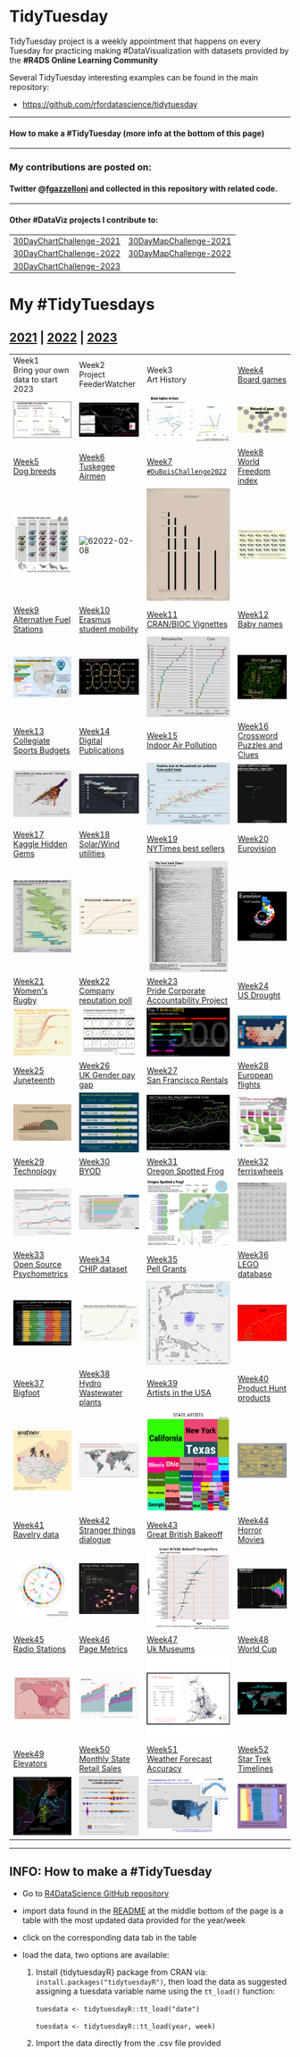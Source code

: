 # TidyTuesday

TidyTuesday project is a weekly appointment that happens on every Tuesday for practicing making #DataVisualization with datasets provided by the **#R4DS Online Learning Community**

Several TidyTuesday interesting examples can be found in the main repository:

-   <https://github.com/rfordatascience/tidytuesday>

------------------------------------------------------------------------

#### How to make a #TidyTuesday (more info at the bottom of this page)

------------------------------------------------------------------------

### My contributions are posted on:

#### Twitter \@[fgazzelloni](https://twitter.com/fgazzelloni) and collected in this repository with related code.

------------------------------------------------------------------------

#### Other #DataViz projects I contribute to:

|                                                                                        |                                                                                             |
|-----------------------------------|-------------------------------------|
| [30DayChartChallenge-2021](https://github.com/Fgazzelloni/rstats-chart-challenge-2021) | [30DayMapChallenge-2021](https://github.com/Fgazzelloni/30DayMapChallenge/tree/master/2021) |
| [30DayChartChallenge-2022](https://github.com/Fgazzelloni/30DayChartChallenge)         | [30DayMapChallenge-2022](https://github.com/Fgazzelloni/30DayMapChallenge/tree/master/2022) |
| [30DayChartChallenge-2023](https://github.com/Fgazzelloni/30DayChartChallenge)         |                                                                                             |

# My #TidyTuesdays

## [2021](data/2021) \| [2022](data/2022) \| [2023](data/2023)

<!-- TABLE START -->

|                                                                                                                                                                             |                                                                                                                                                                                                                        |                                                                                                                                                                                                                                             |                                                                                                                                                                                        |
|-----------------|------------------|--------------------|-----------------|
| Week1<br>Bring your own data to start 2023                                                                                                                                  | Week2<br>Project FeederWatcher                                                                                                                                                                                         | Week3<br>Art History                                                                                                                                                                                                                        | [Week4](data/2022/w4_board_games)<br>[Board games](https://github.com/rfordatascience/tidytuesday/blob/master/data/2022/2022-01-25/readme.md)                                          |
| [![w1 boy](data/2023/w1_byod/w1_byo.png)](https://github.com/Fgazzelloni/TidyTuesday/blob/main/data/2023/w1_byod/w1_byo.qmd)                                                | [![w2_BFWd](data/2023/w2_BFWd/w2_BFWd.png)](https://github.com/Fgazzelloni/TidyTuesday/blob/main/data/2023/w2_BFWd/w2_BFWd.qmd)                                                                                        | [![w3_Arhd](data/2023/w3_Arhd/w3_Arhd.png)](https://github.com/Fgazzelloni/TidyTuesday/blob/main/data/2023/w3_Arhd/w3_Arhd.qmd)                                                                                                             | ![w4 2022-01-25](data/2022/w4_board_games/w4_board_games.png)                                                                                                                          |
| [Week5](data/2022/w5_dogs)<br>[Dog breeds](https://github.com/rfordatascience/tidytuesday/blob/master/data/2022/2022-02-01/readme.md)                                       | [Week6](data/2022/w6_airforce)<br>[Tuskegee Airmen](https://github.com/rfordatascience/tidytuesday/blob/master/data/2022/2022-02-08/readme.md)                                                                         | [Week7](ata/2022/w7_dubois)<br>[`#DuBoisChallenge2022`](https://github.com/rfordatascience/tidytuesday/blob/master/data/2022/2022-02-15/readme.md)                                                                                          | [Week8](data/2022/w8_wfi)<br>[World Freedom index](https://github.com/rfordatascience/tidytuesday/blob/master/data/2022/2022-02-22/readme.md)                                          |
| ![5 2022-02-01](data/2022/w5_dogs/dog_prints_plot.png)                                                                                                                      | ![62022-02-08](data/2022/w6_airforce/w6_airforce.png)                                                                                                                                                                  | ![7 2022-02-15](data/2022/w7_dubois/w7_number6.png)                                                                                                                                                                                         | ![8 2022-02-22](data/2022/w8_wfi/freedom.png)                                                                                                                                          |
| [Week9](data/2022/w9_stations)<br>[Alternative Fuel Stations](https://github.com/rfordatascience/tidytuesday/blob/master/data/2022/2022-03-01/readme.md)                    | [Week10](data/2022/w10_erasmus)<br>[Erasmus student mobility](https://github.com/rfordatascience/tidytuesday/blob/master/data/2022/2022-03-08/readme.md)                                                               | [Week11](data/2022/w11_vignettes)<br>[CRAN/BIOC Vignettes](https://github.com/rfordatascience/tidytuesday/blob/master/data/2022/2022-03-15/readme.md)                                                                                       | [Week12](data/2022/w12_babynames)<br>[Baby names](https://github.com/rfordatascience/tidytuesday/blob/master/data/2022/2022-03-22/readme.md)                                           |
| ![92022-03-01](data/2022/w9_stations/w9_stations.png)                                                                                                                       | ![10 2022-03-08](data/2022/w10_erasmus/er-network.png)                                                                                                                                                                 | ![112022-03-15](data/2022/w11_vignettes/w11_vignettes.png)                                                                                                                                                                                  | ![122022-03-22](data/2022/w12_babynames/w12_wordcloud.png)                                                                                                                             |
| [Week13](data/2022/w13_sports)<br>[Collegiate Sports Budgets](https://github.com/rfordatascience/tidytuesday/blob/master/data/2022/2022-03-29/readme.md)                    | [Week14](data/2022/w14_digital_pub)<br>[Digital Publications](https://github.com/rfordatascience/tidytuesday/blob/master/data/2022/2022-04-05/readme.md)                                                               | [Week15](data/2022/w15_indoor_pollution)<br>[Indoor Air Pollution](https://github.com/rfordatascience/tidytuesday/blob/master/data/2022/2022-04-12/readme.md)                                                                               | [Week16](data/2022/w16_crosswords)<br>[Crossword Puzzles and Clues](https://github.com/rfordatascience/tidytuesday/blob/master/data/2022/2022-04-19/readme.md)                         |
| ![132022-03-29](data/2022/w13_sports/w13_sports.png)                                                                                                                        | ![142022-04-05](data/2022/w14_digital_pub/w14_digital_publications_v2.png)                                                                                                                                             | ![152022-04-12](data/2022/w15_indoor_pollution/day12_theme_day.png)                                                                                                                                                                         | ![162022-04-19](data/2022/w16_crosswords/day22_animate.gif)                                                                                                                            |
| [Week17](data/2022/w17_hidden_gems)<br>[Kaggle Hidden Gems](https://github.com/rfordatascience/tidytuesday/blob/master/data/2022/2022-04-26/readme.md)                      | [Week18](data/2022/w18_solar_wind)<br>[Solar/Wind utilities](https://github.com/rfordatascience/tidytuesday/blob/master/data/2022/2022-05-03/readme.md)                                                                | [Week19](data/2022/w19_nyt)<br>[NYTimes best sellers](https://github.com/rfordatascience/tidytuesday/blob/master/data/2022/2022-05-10/readme.md)                                                                                            | [Week20](data/2022/w20_eurovision)<br>[Eurovision](https://github.com/rfordatascience/tidytuesday/blob/master/data/2022/2022-05-17/readme.md)                                          |
| ![172022-04-26](data/2022/w17_hidden_gems/day28_deviations.png)                                                                                                             | ![182022-05-03](data/2022/w18_solar_wind/w18_solar_wind.png)                                                                                                                                                           | ![19 2022-05-10](data/2022/w19_nyt/w19_nyt.png)                                                                                                                                                                                             | ![20 2022-05-17](data/2022/w20_eurovision/w20_eurovision.png)                                                                                                                          |
| [Week21](data/2022/w21_rugby)<br>[Women's Rugby](https://github.com/rfordatascience/tidytuesday/blob/master/data/2022/2022-05-24/readme.md)                                 | [Week22](data/2022/w22_reputation)<br>[Company reputation poll](https://github.com/rfordatascience/tidytuesday/tree/master/data/2022/2022-05-31)                                                                       | [Week23](data/2022/w23_pride)<br>[Pride Corporate Accountability Project](https://github.com/rfordatascience/tidytuesday/tree/master/data/2022/2022-06-07)                                                                                  | [Week24](data/2022/w24_drought)<br>[US Drought](https://github.com/rfordatascience/tidytuesday/tree/master/data/2022/2022-06-14)                                                       |
| ![212022-05-24](data/2022/w21_rugby/w21_women_rugby.png)                                                                                                                    | ![222022-05-31](data/2022/w22_reputation/w22_reputation.png)                                                                                                                                                           | ![232022-06-07](data/2022/w23_pride/w23_pride.png)                                                                                                                                                                                          | ![242022-06-14](data/2022/w24_drought/w24_drought.png)                                                                                                                                 |
| [Week25](data/2022/w25_juneteenth)<br>[Juneteenth](https://github.com/rfordatascience/tidytuesday/tree/master/data/2022/2022-06-21)                                         | [Week26](data/2022/w26_paygap)<br>[UK Gender pay gap](https://github.com/rfordatascience/tidytuesday/tree/master/data/2022/2022-06-28)                                                                                 | [Week27](data/2022/w27_rentals)<br>[San Francisco Rentals](https://github.com/rfordatascience/tidytuesday/tree/master/data/2022/2022-07-05)                                                                                                 | [Week28](data/2022/w28_european_flights)<br>[European flights](https://github.com/rfordatascience/tidytuesday/tree/master/data/2022/2022-07-12)                                        |
| ![252022-06-21](data/2022/w25_juneteenth/w25_juneteenth.png)                                                                                                                | ![262022-06-28](data/2022/w26_paygap/w26_paygap.png)                                                                                                                                                                   | ![272022-07-05](data/2022/w27_rentals/w27_rentals.png)                                                                                                                                                                                      | ![282022-07-12](data/2022/w28_european_flights/waffle_sankey.png)                                                                                                                      |
| [Week29](data/2022/w29_technology)<br>[Technology](https://github.com/rfordatascience/tidytuesday/tree/master/data/2022/2022-07-19)                                         | [Week30](data/2022/w30_BYOD)<br>[BYOD](https://github.com/rfordatascience/tidytuesday/blob/master/data/2021/2021-08-10/readme.md)                                                                                      | [Week31](data/2022/w31_frogs)<br>[Oregon Spotted Frog](https://github.com/rfordatascience/tidytuesday/tree/master/data/2022/2022-08-02)                                                                                                     | [Week32](data/2022/w32_ferriswheels)<br>[ferriswheels](https://github.com/rfordatascience/tidytuesday/tree/master/data/2022/2022-08-09)                                                |
| ![292022-07-19](data/2022/w29_technology/w29_technology.png)                                                                                                                | ![302022-07-26](data/2022/w30_BYOD/w30_BYOD.png)                                                                                                                                                                       | ![312022-08-02](data/2022/w31_frogs/w31_frogs.png)                                                                                                                                                                                          | ![322022-08-09](data/2022/w32_ferriswheels/w32_ferriswheels.png)                                                                                                                       |
| [Week33](data/2022/w33_psychometrics)<br>[Open Source Psychometrics](https://github.com/rfordatascience/tidytuesday/tree/master/data/2022/2022-08-16)                       | [Week34](data/2022/w34_chips)<br>[CHIP dataset](https://github.com/rfordatascience/tidytuesday/tree/master/data/2022/2022-08-23)                                                                                       | [Week35](data/2022/w35_pell)<br>[Pell Grants](https://github.com/rfordatascience/tidytuesday/tree/master/data/2022/2022-08-30)                                                                                                              | [Week36](data/2022/w36_lego)<br>[LEGO database](https://github.com/rfordatascience/tidytuesday/tree/master/data/2022/2022-09-06)                                                       |
| ![332022-08-16](data/2022/w33_psychometrics/w33_psychometrics.png)                                                                                                          | ![342022-08-23](data/2022/w34_chips/w34_chips.png)                                                                                                                                                                     | ![352022-08-30](data/2022/w35_pell/w35_pell.png)                                                                                                                                                                                            | ![362022-09-06](data/2022/w36_lego/w36_lego.png)                                                                                                                                       |
| [Week37](data/2022/w37_bigfoot)<br>[Bigfoot](https://github.com/rfordatascience/tidytuesday/tree/master/data/2022/2022-09-13)                                               | [Week38](data/2022/w38_hydro_wastewater.Rmd)<br>[Hydro Wastewater plants](https://github.com/rfordatascience/tidytuesday/tree/master/data/2022/2022-09-20)                                                             | [Week39](data/2022/w39_us_artists)<br>[Artists in the USA](https://github.com/rfordatascience/tidytuesday/tree/master/data/2022/2022-09-27)                                                                                                 | [Week40](data/2022/w40_product_hunt)<br>[Product Hunt products](https://github.com/rfordatascience/tidytuesday/tree/master/data/2022/2022-10-04)                                       |
| ![372022-09-13](data/2022/w37_bigfoot/w37_bigfoot.png)                                                                                                                      | ![382022-09-20](data/2022/w38_hydro_wastewater/w38_hydro_wastewater_v2.png)                                                                                                                                            | ![392022-09-27](data/2022/w39_us_artists/w39_us_artists.png)                                                                                                                                                                                | ![402022-10-04](data/2022/w40_product_hunt/w40_product_hunt.png)                                                                                                                       |
| [Week41](data/2022/w41_yarn)<br>[Ravelry data](https://github.com/rfordatascience/tidytuesday/tree/master/data/2022/2022-10-11)                                             | [Week42](data/2022/w42_stranger_things_dialogue)<br>[Stranger things dialogue](https://github.com/rfordatascience/tidytuesday/tree/master/data/2022/2022-10-18)                                                        | [Week43](data/2022/w43_gbb)<br>[Great British Bakeoff](https://github.com/rfordatascience/tidytuesday/tree/master/data/2022/2022-10-25)                                                                                                     | [Week44](data/2022/w44_horror_movies)<br>[Horror Movies](https://github.com/rfordatascience/tidytuesday/tree/master/data/2022/2022-11-01)                                              |
| [![412022-10-11](data/2022/w41_yarn/w41_yarn.png)](https://github.com/Fgazzelloni/TidyTuesday/blob/main/data/2022/w41_yarn/w41_yarn.R)                                      | [![422022-10-18](data/2022/w42_stranger_things_dialogue/w42_stranger_things_dialogue.png)](https://github.com/Fgazzelloni/TidyTuesday/blob/main/data/2022/w42_stranger_things_dialogue/w42_stranger_things_dialogue.R) | [![432022-10-25](data/2022/w43_gbb/w43_gbb.png)](https://github.com/Fgazzelloni/TidyTuesday/blob/main/data/2022/w43_gbb/w43_gbb.Rmd)                                                                                                        | [![442022-11-01](data/2022/w44_horror_movies/w44_horror_movies.png)](https://github.com/Fgazzelloni/TidyTuesday/blob/main/data/2022/w44_horror_movies/w44_horror_movies.Rmd)           |
| [Week45](data/2022/w45_...)<br>[Radio Stations](https://github.com/rfordatascience/tidytuesday/tree/master/data/2022/2022-11-08)                                            | [Week46](data/2022/w46_)<br>[Page Metrics](https://github.com/rfordatascience/tidytuesday/tree/master/data/2022/2022-11-15)                                                                                            | [Week47](data/2022/w47_)<br>[Uk Museums](https://github.com/rfordatascience/tidytuesday/tree/master/data/2022/2022-11-22)                                                                                                                   | [Week48](data/2022/w44_)<br>[World Cup](https://github.com/rfordatascience/tidytuesday/tree/master/data/2022/2022-11-29)                                                               |
| [![week 45](data/2022/w45_radio_stations/w45_radio_stations.png)](https://github.com/Fgazzelloni/TidyTuesday/blob/main/data/2022/w45_radio_stations/w45_radio_stations.Rmd) | [![w46_web_page_metrics](data/2022/w46_web_page_metrics/w46_web_page_metrics.png)](https://github.com/Fgazzelloni/TidyTuesday/blob/main/data/2022/w46_web_page_metrics/w46_web_page_metrics.Rmd)                       | [![w47_uk_museums](data/2022/w47_uk_museums/w47_uk_museums.png)](https://github.com/Fgazzelloni/TidyTuesday/blob/main/data/2022/w47_uk_museums/w47_uk_museums.Rmd)                                                                          | [![w48_fifa_world_cup](data/2022/w48_FIFA_World_Cup/w48_fifa_world_cup.png)](https://github.com/Fgazzelloni/TidyTuesday/blob/main/data/2022/w48_FIFA_World_Cup/w48_fifa_world_cup.Rmd) |
| [Week49](data/2022/w49_...)<br>[Elevators](https://github.com/rfordatascience/tidytuesday/tree/master/data/2022/2022-12-06)                                                 | [Week50](data/2022/w50_)<br>[Monthly State Retail Sales](https://github.com/rfordatascience/tidytuesday/tree/master/data/2022/2022-12-13)                                                                              | [Week51](data/2022/w47_)<br>[Weather Forecast Accuracy](https://github.com/rfordatascience/tidytuesday/tree/master/data/2022/2022-12-20)                                                                                                    | [Week52](data/2022/w52_)<br>[Star Trek Timelines](https://github.com/rfordatascience/tidytuesday/tree/master/data/2022/2022-12-27)                                                     |
| [![w49_elevators](data/2022/w49_elevators/w49_elevators.png)](https://github.com/Fgazzelloni/TidyTuesday/blob/main/data/2022/w49_elevators/w49_elevators.Rmd)               | [![w50_retail_sales](data/2022/w50_retail_sales/w50_retail_sales.png)](https://github.com/Fgazzelloni/TidyTuesday/blob/main/data/2022/w50_retail_sales/w50_retail_sales.Rmd)                                           | [![w51 weather_forecast_accuray](data/2022/w51_weather_forecast_accuracy/w51_weather_forecast_accuray.png)](https://github.com/Fgazzelloni/TidyTuesday/blob/main/data/2022/w51_weather_forecast_accuracy/w51_weather_forecast_accuracy.Rmd) | ![w52_star_trek_timelines](data/2022/w52_star_trek_timelines/w52_star_trek_timeline.png)                                                                                               |

------------------------------------------------------------------------

<!-- TABLE END -->

## INFO: How to make a #TidyTuesday

-   Go to [R4DataScience GitHub repository](https://github.com/rfordatascience/tidytuesday)

-   import data found in the [README](https://github.com/rfordatascience/tidytuesday/blob/master/README.md) at the middle bottom of the page is a table with the most updated data provided for the year/week

-   click on the corresponding data tab in the table

-   load the data, two options are available:

    1.  Install {tidytuesdayR} package from CRAN via: `install.packages("tidytuesdayR")`, then load the data as suggested assigning a tuesdata variable name using the `tt_load()` function:

        `tuesdata <- tidytuesdayR::tt_load("date")`

        `tuesdata <- tidytuesdayR::tt_load(year, week)`

    2.  Import the data directly from the .csv file provided
